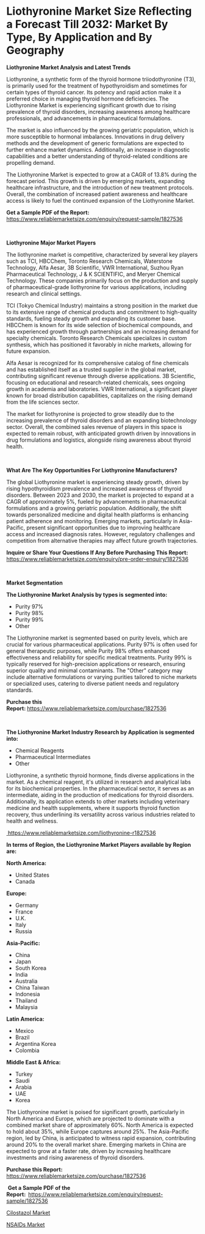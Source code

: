 <p><h1>Liothyronine Market Size Reflecting a Forecast Till 2032: Market By Type, By Application and By Geography</h1></p><p><strong>Liothyronine Market Analysis and Latest Trends</strong></p>
<p><p>Liothyronine, a synthetic form of the thyroid hormone triiodothyronine (T3), is primarily used for the treatment of hypothyroidism and sometimes for certain types of thyroid cancer. Its potency and rapid action make it a preferred choice in managing thyroid hormone deficiencies. The Liothyronine Market is experiencing significant growth due to rising prevalence of thyroid disorders, increasing awareness among healthcare professionals, and advancements in pharmaceutical formulations.</p><p>The market is also influenced by the growing geriatric population, which is more susceptible to hormonal imbalances. Innovations in drug delivery methods and the development of generic formulations are expected to further enhance market dynamics. Additionally, an increase in diagnostic capabilities and a better understanding of thyroid-related conditions are propelling demand.</p><p>The Liothyronine Market is expected to grow at a CAGR of 13.8% during the forecast period. This growth is driven by emerging markets, expanding healthcare infrastructure, and the introduction of new treatment protocols. Overall, the combination of increased patient awareness and healthcare access is likely to fuel the continued expansion of the Liothyronine Market.</p></p>
<p><strong>Get a Sample PDF of the Report:&nbsp;</strong> <a href="https://www.reliablemarketsize.com/enquiry/request-sample/1827536?utm_campaign=1999&utm_medium=2&utm_source=Github&utm_content=ia&utm_term=08032025&utm_id=liothyronine">https://www.reliablemarketsize.com/enquiry/request-sample/1827536</a></p>
<p>&nbsp;</p>
<p><strong>Liothyronine Major Market Players</strong></p>
<p><p>The liothyronine market is competitive, characterized by several key players such as TCI, HBCChem, Toronto Research Chemicals, Waterstone Technology, Alfa Aesar, 3B Scientific, VWR International, Suzhou Ryan Pharmaceutical Technology, J & K SCIENTIFIC, and Meryer Chemical Technology. These companies primarily focus on the production and supply of pharmaceutical-grade liothyronine for various applications, including research and clinical settings.</p><p>TCI (Tokyo Chemical Industry) maintains a strong position in the market due to its extensive range of chemical products and commitment to high-quality standards, fueling steady growth and expanding its customer base. HBCChem is known for its wide selection of biochemical compounds, and has experienced growth through partnerships and an increasing demand for specialty chemicals. Toronto Research Chemicals specializes in custom synthesis, which has positioned it favorably in niche markets, allowing for future expansion.</p><p>Alfa Aesar is recognized for its comprehensive catalog of fine chemicals and has established itself as a trusted supplier in the global market, contributing significant revenue through diverse applications. 3B Scientific, focusing on educational and research-related chemicals, sees ongoing growth in academia and laboratories. VWR International, a significant player known for broad distribution capabilities, capitalizes on the rising demand from the life sciences sector.</p><p>The market for liothyronine is projected to grow steadily due to the increasing prevalence of thyroid disorders and an expanding biotechnology sector. Overall, the combined sales revenue of players in this space is expected to remain robust, with anticipated growth driven by innovations in drug formulations and logistics, alongside rising awareness about thyroid health.</p></p>
<p>&nbsp;</p>
<p><strong>What Are The Key Opportunities For Liothyronine Manufacturers?</strong></p>
<p><p>The global Liothyronine market is experiencing steady growth, driven by rising hypothyroidism prevalence and increased awareness of thyroid disorders. Between 2023 and 2030, the market is projected to expand at a CAGR of approximately 5%, fueled by advancements in pharmaceutical formulations and a growing geriatric population. Additionally, the shift towards personalized medicine and digital health platforms is enhancing patient adherence and monitoring. Emerging markets, particularly in Asia-Pacific, present significant opportunities due to improving healthcare access and increased diagnosis rates. However, regulatory challenges and competition from alternative therapies may affect future growth trajectories.</p></p>
<p><strong>Inquire or Share Your Questions If Any Before Purchasing This Report:</strong> <a href="https://www.reliablemarketsize.com/enquiry/pre-order-enquiry/1827536?utm_campaign=1999&utm_medium=2&utm_source=Github&utm_content=ia&utm_term=08032025&utm_id=liothyronine">https://www.reliablemarketsize.com/enquiry/pre-order-enquiry/1827536</a></p>
<p>&nbsp;</p>
<p><strong>Market Segmentation</strong></p>
<p><strong>The Liothyronine Market Analysis by types is segmented into:</strong></p>
<p><ul><li>Purity 97%</li><li>Purity 98%</li><li>Purity 99%</li><li>Other</li></ul></p>
<p><p>The Liothyronine market is segmented based on purity levels, which are crucial for various pharmaceutical applications. Purity 97% is often used for general therapeutic purposes, while Purity 98% offers enhanced effectiveness and reliability for specific medical treatments. Purity 99% is typically reserved for high-precision applications or research, ensuring superior quality and minimal contaminants. The "Other" category may include alternative formulations or varying purities tailored to niche markets or specialized uses, catering to diverse patient needs and regulatory standards.</p></p>
<p><strong>Purchase this Report:&nbsp;</strong><a href="https://www.reliablemarketsize.com/purchase/1827536?utm_campaign=1999&utm_medium=2&utm_source=Github&utm_content=ia&utm_term=08032025&utm_id=liothyronine">https://www.reliablemarketsize.com/purchase/1827536</a></p>
<p>&nbsp;</p>
<p><strong>The Liothyronine Market Industry Research by Application is segmented into:</strong></p>
<p><ul><li>Chemical Reagents</li><li>Pharmaceutical Intermediates</li><li>Other</li></ul></p>
<p><p>Liothyronine, a synthetic thyroid hormone, finds diverse applications in the market. As a chemical reagent, it's utilized in research and analytical labs for its biochemical properties. In the pharmaceutical sector, it serves as an intermediate, aiding in the production of medications for thyroid disorders. Additionally, its application extends to other markets including veterinary medicine and health supplements, where it supports thyroid function recovery, thus underlining its versatility across various industries related to health and wellness.</p></p>
<p><a href="https://www.reliablemarketsize.com/liothyronine-r1827536?utm_campaign=1999&utm_medium=2&utm_source=Github&utm_content=ia&utm_term=08032025&utm_id=liothyronine">&nbsp;https://www.reliablemarketsize.com/liothyronine-r1827536</a></p>
<p><strong>In terms of Region, the Liothyronine Market Players available by Region are:</strong></p>
<p>
    <p> <strong> North America: </strong>
        <ul>
            <li>United States</li>
            <li>Canada</li>
        </ul>
        </p> 
    <p> <strong> Europe: </strong>
        <ul>
            <li>Germany</li>
            <li>France</li>
            <li>U.K.</li>
            <li>Italy</li>
            <li>Russia</li>
        </ul>
        </p> 
    <p> <strong> Asia-Pacific: </strong>
        <ul>
            <li>China</li>
            <li>Japan</li>
            <li>South Korea</li>
            <li>India</li>
            <li>Australia</li>
            <li>China Taiwan</li>
            <li>Indonesia</li>
            <li>Thailand</li>
            <li>Malaysia</li>
        </ul>
        </p> 
    <p> <strong> Latin America: </strong>
        <ul>
            <li>Mexico</li>
            <li>Brazil</li>
            <li>Argentina Korea</li>
            <li>Colombia</li>
        </ul>
        </p> 
    <p> <strong> Middle East & Africa: </strong>
        <ul>
            <li>Turkey</li>
            <li>Saudi</li>
            <li>Arabia</li>
            <li>UAE</li>
            <li>Korea</li>
        </ul>
    </p>
    </p>
<p><p>The Liothyronine market is poised for significant growth, particularly in North America and Europe, which are projected to dominate with a combined market share of approximately 60%. North America is expected to hold about 35%, while Europe captures around 25%. The Asia-Pacific region, led by China, is anticipated to witness rapid expansion, contributing around 20% to the overall market share. Emerging markets in China are expected to grow at a faster rate, driven by increasing healthcare investments and rising awareness of thyroid disorders.</p></p>
<p><strong>Purchase this Report: </strong><a href="https://www.reliablemarketsize.com/purchase/1827536?utm_campaign=1999&utm_medium=2&utm_source=Github&utm_content=ia&utm_term=08032025&utm_id=liothyronine">https://www.reliablemarketsize.com/purchase/1827536</a></p>
<p>&nbsp;<strong>Get a Sample PDF of the Report:&nbsp;&nbsp;</strong><a href="https://www.reliablemarketsize.com/enquiry/request-sample/1827536?utm_campaign=1999&utm_medium=2&utm_source=Github&utm_content=ia&utm_term=08032025&utm_id=liothyronine">https://www.reliablemarketsize.com/enquiry/request-sample/1827536</a></p>
<p><strong></strong></p>
<p><p><a href="https://github.com/pizolina/Market-Research-Report-List-7/blob/main/cilostazol-market.md?utm_campaign=1999&utm_medium=2&utm_source=Github&utm_content=ia&utm_term=08032025&utm_id=liothyronine">Cilostazol Market</a></p><p><a href="https://github.com/enieyfabius/Market-Research-Report-List-1/blob/main/nsaids-market.md?utm_campaign=1999&utm_medium=2&utm_source=Github&utm_content=ia&utm_term=08032025&utm_id=liothyronine">NSAIDs Market</a></p></p>